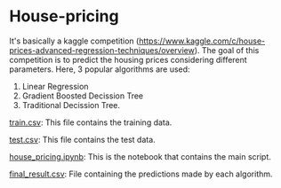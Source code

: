 # House-pricing

It's basically a kaggle competition (https://www.kaggle.com/c/house-prices-advanced-regression-techniques/overview). The goal of this competition is to predict the housing prices considering different parameters. 
Here, 3 popular algorithms are used:
1. Linear Regression
2. Gradient Boosted Decission Tree
3. Traditional Decission Tree.

 
[train.csv](https://github.com/OmkarV23/House-pricing/blob/main/train.csv): This file contains the training data. 

[test.csv](https://github.com/OmkarV23/House-pricing/blob/main/test.csv): This file contains the test data.

[house_pricing.ipynb](https://github.com/OmkarV23/House-pricing/blob/main/house_pricing.ipynb): This is the notebook that contains the main script.

[final_result.csv](https://github.com/OmkarV23/House-pricing/blob/main/final_result.csv): File containing the predictions made by each algorithm. 
